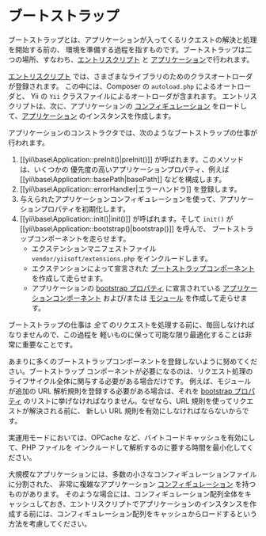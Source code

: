 ブートストラップ
================

ブートストラップとは、アプリケーションが入ってくるリクエストの解決と処理を開始する前の、
環境を準備する過程を指すものです。ブートストラップは二つの場所、すなわち、[エントリスクリプト](structure-entry-scripts.md) と
[アプリケーション](structure-applications.md)で行われます。

[エントリスクリプト](structure-entry-scripts.md) では、さまざまなライブラリのためのクラスオートローダが登録されます。
この中には、Composer の `autoload.php` によるオートローダと、
Yii の `Yii` クラスファイルによるオートローダが含まれます。
エントリスクリプトは、次に、アプリケーションの [コンフィギュレーション](concept-configurations.md)
をロードして、[アプリケーション](structure-applications.md) のインスタンスを作成します。

アプリケーションのコンストラクタでは、次のようなブートストラップの仕事が行われます。

1. [[yii\base\Application::preInit()|preInit()]] が呼ばれます。このメソッドは、いくつかの
   優先度の高いアプリケーションプロパティ、例えば [[yii\base\Application::basePath|basePath]]
   などを構成します。
2. [[yii\base\Application::errorHandler|エラーハンドラ]] を登録します。
3. 与えられたアプリケーションコンフィギュレーションを使って、アプリケーションプロパティを初期化します。
4. [[yii\base\Application::init()|init()]] が呼ばれます。そして `init()` が [[yii\base\Application::bootstrap()|bootstrap()]] を呼んで、
   ブートストラップコンポーネントを走らせます。
   - エクステンションマニフェストファイル `vendor/yiisoft/extensions.php` をインクルードします。
   - エクステンションによって宣言された [ブートストラップコンポーネント](structure-extensions.md#bootstrapping-classes) を作成して走らせます。
   - アプリケーションの [bootstrap プロパティ](structure-applications.md#bootstrap) に宣言されている
     [アプリケーションコンポーネント](structure-application-components.md) および/または
     [モジュール](structure-modules.md) を作成して走らせます。

ブートストラップの仕事は *全て* のリクエストを処理する前に、毎回しなければなりませんので、この過程を
軽いものに保って可能な限り最適化することは非常に重要なことです。

あまりに多くのブートストラップコンポーネントを登録しないように努めてください。ブートストラップ
コンポーネントが必要になるのは、リクエスト処理のライフサイクル全体に関与する必要がある場合だけです。
例えば、モジュールが追加の URL 解析規則を登録する必要がある場合は、それを [bootstrap プロパティ](structure-applications.md#bootstrap)
のリストに挙げなければなりません。なぜなら、URL 規則を使ってリクエストが解決される前に、
新しい URL 規則を有効にしなければならないからです。

実運用モードにおいては、OPCache など、バイトコードキャッシュを有効にして、PHP ファイルを
インクルードして解析するのに要する時間を最小化してください。

大規模なアプリケーションには、多数の小さなコンフィギュレーションファイルに分割された、
非常に複雑なアプリケーション [コンフィギュレーション](concept-configurations.md) を持つものがあります。
そのような場合には、コンフィギュレーション配列全体をキャッシュしておき、エントリスクリプトでアプリケーションのインスタンスを作成する前には、コンフィギュレーション配列をキャッシュからロードするという方法を考慮してください。
